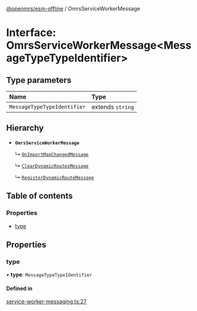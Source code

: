 [@openmrs/esm-offline](../API.md) / OmrsServiceWorkerMessage

# Interface: OmrsServiceWorkerMessage<MessageTypeTypeIdentifier\>

## Type parameters

| Name | Type |
| :------ | :------ |
| `MessageTypeTypeIdentifier` | extends `string` |

## Hierarchy

- **`OmrsServiceWorkerMessage`**

  ↳ [`OnImportMapChangedMessage`](OnImportMapChangedMessage.md)

  ↳ [`ClearDynamicRoutesMessage`](ClearDynamicRoutesMessage.md)

  ↳ [`RegisterDynamicRouteMessage`](RegisterDynamicRouteMessage.md)

## Table of contents

### Properties

- [type](OmrsServiceWorkerMessage.md#type)

## Properties

### type

• **type**: `MessageTypeTypeIdentifier`

#### Defined in

[service-worker-messaging.ts:27](https://github.com/openmrs/openmrs-esm-core/blob/master/packages/framework/esm-offline/src/service-worker-messaging.ts#L27)
